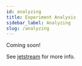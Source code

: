 ```yaml
---
id: analyzing
title: Experiment Analysis
sidebar_label: Analyzing
slug: /analyzing
---
```


Coming soon!

See [jetstream](/deep-dives/jetstream/overview) for more info.
